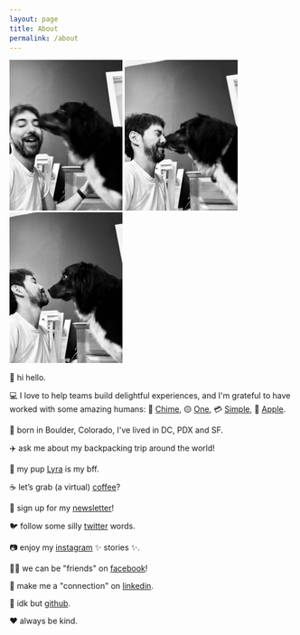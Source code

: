 ```yaml
---
layout: page
title: About
permalink: /about
---
```

<div style="width: 100%; margin: auto;">
  <img src="img/lyra-and-benjamin/IMG_2713.jpeg" style="width: 200px;" />
  <img src="img/lyra-and-benjamin/IMG_2715.jpeg" style="width: 200px;" />
  <img src="img/lyra-and-benjamin/IMG_2716.jpeg" style="width: 200px;" />
</div>

👋 hi hello.<br />

💻 I love to help teams build delightful experiences, and I'm grateful to have worked with some amazing humans: 💚 [Chime](https://chime.com/), 🟡 [One](https://onefinance.com/), 💳 [Simple](https://en.wikipedia.org/wiki/Simple_(bank)), 📱 [Apple](https://apple.com/).<br />

🌲 born in Boulder, Colorado, I've lived in DC, PDX and SF.<br />

✈️ ask me about my backpacking trip around the world!<br />

🐶 my pup <a href="http://lyra.dog">Lyra</a> is my bff.<br />

☕️ let’s grab (a virtual) [coffee](https://calendly.com/benjaminchait)?<br />

💌 sign up for my [newsletter](https://benjaminchait.substack.com/subscribe)!<br />

🐦 follow some silly [twitter](https://twitter.com/benjaminchait) words.<br />

📷 enjoy my [instagram](https://instagram.com/benjaminchait) ✨ stories ✨.<br />

👯‍♀️ we can be "friends" on [facebook](https://facebook.com/benjaminchait)!<br />

👔 make me a "connection" on [linkedin](https://linkedin.com/in/benjaminchait).<br />

👾 idk but [github](https://github.com/benjaminchait).<br />

❤️ always be kind.